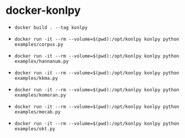 # docker-konlpy

*  `docker build . --tag konlpy`

* `docker run -it --rm --volume=$(pwd):/opt/konlpy konlpy python examples/corpus.py`
* `docker run -it --rm --volume=$(pwd):/opt/konlpy konlpy python examples/hannanum.py`
* `docker run -it --rm --volume=$(pwd):/opt/konlpy konlpy python examples/kkma.py`
* `docker run -it --rm --volume=$(pwd):/opt/konlpy konlpy python examples/komoran.py`
* `docker run -it --rm --volume=$(pwd):/opt/konlpy konlpy python examples/mecab.py`
* `docker run -it --rm --volume=$(pwd):/opt/konlpy konlpy python examples/okt.py`
